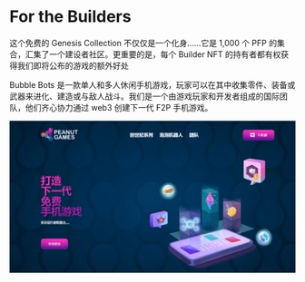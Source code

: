 # For the Builders

这个免费的 Genesis Collection 不仅仅是一个化身……它是 1,000 个 PFP 的集合，汇集了一个建设者社区。更重要的是，每个 Builder NFT 的持有者都有权获得我们即将公布的游戏的额外好处

Bubble Bots 是一款单人和多人休闲手机游戏，玩家可以在其中收集零件、装备或武器来进化、建造或与敌人战斗。我们是一个由游戏玩家和开发者组成的国际团队，他们齐心协力通过 web3 创建下一代 F2P 手机游戏。

![nft](01.png)
